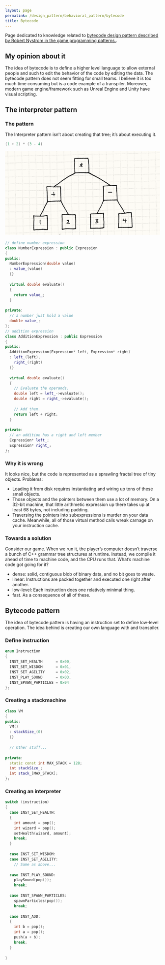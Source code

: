 ```yaml
---
layout: page
permalink: /design_pattern/behavioral_pattern/bytecode
title: Bytecode
---
```


Page dedicated to knowledge related to [bytecode design pattern described by Robert Nystrom in the game programming patterns.](https://gameprogrammingpatterns.com/bytecode.html).

## My opinion about it

The idea of bytecode is to define a higher level language to allow external people and such to edit the behavior of the code by editing the data. The bytecode pattern does not seem fitting for small teams. I believe it is too much time consuming but is a code example of a transpiler. Moreover, modern game engine/framework such as Unreal Engine and Unity have visual scripting.

## The interpreter pattern

### The pattern

The Interpreter pattern isn’t about creating that tree; it’s about executing it.

```cpp
(1 + 2) * (3 - 4)
```

![Bytecode ast](bytecode-ast.png)

```cpp
// define number expression
class NumberExpression : public Expression
{
public:
  NumberExpression(double value)
  : value_(value)
  {}

  virtual double evaluate()
  {
    return value_;
  }

private:
  // a number just hold a value
  double value_;
};
// addition expression
class AdditionExpression : public Expression
{
public:
  AdditionExpression(Expression* left, Expression* right)
  : left_(left),
    right_(right)
  {}

  virtual double evaluate()
  {
    // Evaluate the operands.
    double left = left_->evaluate();
    double right = right_->evaluate();

    // Add them.
    return left + right;
  }

private:
  // an addition has a right and left member
  Expression* left_;
  Expression* right_;
};
```

### Why it is wrong

It looks nice, but the code is represented as a sprawling fractal tree of tiny objects. Problems:
- Loading it from disk requires instantiating and wiring up tons of these small objects.
- Those objects and the pointers between them use a lot of memory. On a 32-bit machine, that little arithmetic expression up there takes up at least 68 bytes, not including padding.
- Traversing the pointers into subexpressions is murder on your data cache. Meanwhile, all of those virtual method calls wreak carnage on your instruction cache.

### Towards a solution

Consider our game. When we run it, the player’s computer doesn’t traverse a bunch of C++ grammar tree structures at runtime. Instead, we compile it ahead of time to machine code, and the CPU runs that. What’s machine code got going for it?
- dense: solid, contiguous blob of binary data, and no bit goes to waste.
- linear: Instructions are packed together and executed one right after another.
- low-level: Each instruction does one relatively minimal thing.
- fast. As a consequence of all of these.

## Bytecode pattern

The idea of bytecode pattern is having an instruction set to define low-level operation. The idea behind is creating our own language with and transpiler.

### Define instruction

```cpp
enum Instruction
{
  INST_SET_HEALTH      = 0x00,
  INST_SET_WISDOM      = 0x01,
  INST_SET_AGILITY     = 0x02,
  INST_PLAY_SOUND      = 0x03,
  INST_SPAWN_PARTICLES = 0x04
};
```

### Creating a stackmachine

```cpp
class VM
{
public:
  VM()
  : stackSize_(0)
  {}

  // Other stuff...

private:
  static const int MAX_STACK = 128;
  int stackSize_;
  int stack_[MAX_STACK];
};
```

### Creating an interpreter

```cpp
switch (instruction)
{
  case INST_SET_HEALTH:
  {
    int amount = pop();
    int wizard = pop();
    setHealth(wizard, amount);
    break;
  }

  case INST_SET_WISDOM:
  case INST_SET_AGILITY:
    // Same as above...

  case INST_PLAY_SOUND:
    playSound(pop());
    break;

  case INST_SPAWN_PARTICLES:
    spawnParticles(pop());
    break;

  case INST_ADD:
  {
    int b = pop();
    int a = pop();
    push(a + b);
    break;
  }

}
```














